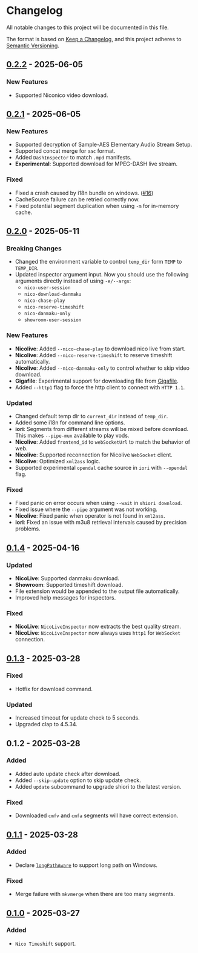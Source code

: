 # Changelog

All notable changes to this project will be documented in this file.

The format is based on [Keep a Changelog](https://keepachangelog.com/en/1.1.0/),
and this project adheres to [Semantic Versioning](https://semver.org/spec/v2.0.0.html).

## [0.2.2] - 2025-06-05

### New Features

- Supported Niconico video download.

## [0.2.1] - 2025-06-05

### New Features

- Supported decryption of Sample-AES Elementary Audio Stream Setup.
- Supported concat merge for `aac` format.
- Added `DashInspector` to match `.mpd` manifests.
- **Experimental**: Supported download for MPEG-DASH live stream.

### Fixed

- Fixed a crash caused by i18n bundle on windows. ([#16](https://github.com/Yesterday17/iori/issues/16))
- CacheSource failure can be retried correctly now.
- Fixed potential segment duplication when using `-m` for in-memory cache.

## [0.2.0] - 2025-05-11

### Breaking Changes

- Changed the environment variable to control `temp_dir` form `TEMP` to `TEMP_DIR`.
- Updated inspector argument input. Now you should use the following arguments directly instead of using `-e/--args`:
  - `nico-user-session`
  - `nico-download-danmaku`
  - `nico-chase-play`
  - `nico-reserve-timeshift`
  - `nico-danmaku-only`
  - `showroom-user-session`

### New Features

- **Nicolive**: Added `--nico-chase-play` to download nico live from start.
- **Nicolive**: Added `--nico-reserve-timeshift` to reserve timeshift automatically.
- **Nicolive**: Added `--nico-danmaku-only` to control whether to skip video download.
- **Gigafile**: Experimental support for downloading file from [Gigafile](https://gigafile.nu/).
- Added `--http1` flag to force the http client to connect with `HTTP 1.1`.

### Updated

- Changed default temp dir to `current_dir` instead of `temp_dir`.
- Added some i18n for command line options.
- **iori**: Segments from different streams will be mixed before download. This makes `--pipe-mux` available to play vods.
- **Nicolive**: Added `frontend_id` to `webSocketUrl` to match the behavior of web.
- **Nicolive**: Supported reconnection for Nicolive `WebSocket` client.
- **Nicolive**: Optimized `xml2ass` logic.
- Supported experimental `opendal` cache source in `iori` with `--opendal` flag.

### Fixed

- Fixed panic on error occurs when using `--wait` in `shiori download`.
- Fixed issue where the `--pipe` argument was not working.
- **Nicolive**: Fixed panic when operator is not found in `xml2ass`.
- **iori**: Fixed an issue with m3u8 retrieval intervals caused by precision problems.

## [0.1.4] - 2025-04-16

### Updated

- **NicoLive**: Supported danmaku download.
- **Showroom**: Supported timeshift download.
- File extension would be appended to the output file automatically.
- Improved help messages for inspectors.

### Fixed

- **NicoLive**: `NicoLiveInspector` now extracts the best quality stream.
- **NicoLive**: `NicoLiveInspector` now always uses `http1` for `WebSocket` connection.


## [0.1.3] - 2025-03-28

### Fixed

- Hotfix for download command.

### Updated

- Increased timeout for update check to 5 seconds.
- Upgraded clap to 4.5.34.

## 0.1.2 - 2025-03-28

### Added

- Added auto update check after download.
- Added `--skip-update` option to skip update check.
- Added `update` subcommand to upgrade shiori to the latest version.

### Fixed

- Downloaded `cmfv` and `cmfa` segments will have correct extension.

## [0.1.1] - 2025-03-28

### Added

- Declare [`longPathAware`](https://learn.microsoft.com/en-us/windows/win32/fileio/maximum-file-path-limitation?tabs=registry#application-manifest-updates-to-declare-long-path-capability) to support long path on Windows.

### Fixed

- Merge failure with `mkvmerge` when there are too many segments.

## [0.1.0] - 2025-03-27

### Added

- `Nico Timeshift` support.

[0.1.0]: https://github.com/Yesterday17/iori/tree/shiori-v0.1.0
[0.1.1]: https://github.com/Yesterday17/iori/tree/shiori-v0.1.1
[0.1.3]: https://github.com/Yesterday17/iori/tree/shiori-v0.1.3
[0.1.4]: https://github.com/Yesterday17/iori/tree/shiori-v0.1.4
[0.2.0]: https://github.com/Yesterday17/iori/tree/shiori-v0.2.0
[0.2.1]: https://github.com/Yesterday17/iori/tree/shiori-v0.2.1
[0.2.2]: https://github.com/Yesterday17/iori/tree/shiori-v0.2.2

